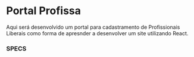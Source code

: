 # Portal Profissa

Aqui será desenvolvido um portal para cadastramento de Profissionais Liberais como forma de apresnder a desenvolver um site utilizando React.

### SPECS
